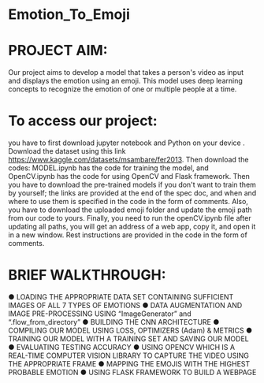 # Emotion_To_Emoji
# PROJECT AIM:
Our project aims to develop a model that takes a person's video as input and displays the emotion using an emoji. This model uses deep learning concepts to recognize the emotion of one or multiple people at a time.
# To access our project:
you have to first download jupyter notebook and Python on your device . Download the dataset using this link  https://www.kaggle.com/datasets/msambare/fer2013. Then download the codes: MODEL.ipynb has the code for training the model, and OpenCV.ipynb has the code for using OpenCV and Flask framework. Then you have to download the pre-trained models if you don't want to train them by yourself; the links are provided at the end of the spec doc, and when and where to use them is specified in the code in the form of comments. Also, you have to download the uploaded emoji folder and update the emoji path from our code to yours. Finally, you need to run the openCV.ipynb file after updating all paths, you will get an address of a web app, copy it, and open it in a new window. Rest instructions are provided in the code in the form of comments.
# BRIEF WALKTHROUGH:
 ● LOADING THE APPROPRIATE DATA SET CONTAINING SUFFICIENT IMAGES OF
 ALL 7 TYPES OF EMOTIONS
 ● DATA AUGMENTATION AND IMAGE PRE-PROCESSING USING
 “ImageGenerator” and “.flow_from_directory”
 ● BUILDING THE CNN ARCHITECTURE
 ● COMPILING OUR MODEL USING LOSS, OPTIMIZERS (Adam) & METRICS
 ● TRAINING OUR MODEL WITH A TRAINING SET AND SAVING OUR MODEL
 ● EVALUATING TESTING ACCURACY
 ● USING OPENCV WHICH IS A REAL-TIME COMPUTER VISION LIBRARY TO
 CAPTURE THE VIDEO USING THE APPROPRIATE FRAME
 ● MAPPING THE EMOJIS WITH THE HIGHEST PROBABLE EMOTION
 ● USING FLASK FRAMEWORK TO BUILD A WEBPAGE
